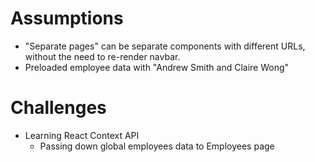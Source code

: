 # Assumptions
* "Separate pages" can be separate components with different URLs, without the
  need to re-render navbar.
* Preloaded employee data with "Andrew Smith and Claire Wong"

# Challenges
* Learning React Context API
  * Passing down global employees data to Employees page
